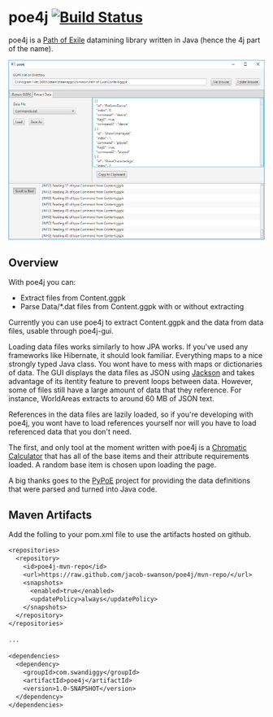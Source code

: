 # poe4j [![Build Status](https://travis-ci.org/jacob-swanson/poe4j.svg?branch=master)](https://travis-ci.org/jacob-swanson/poe4j)

poe4j is a [Path of Exile](https://www.pathofexile.com/) datamining library written in Java (hence the 4j part of the name).

![poe4j screenshot](poe4j-gui-screenshot.png)

## Overview

With poe4j you can:

* Extract files from Content.ggpk
* Parse Data/*.dat files from Content.ggpk with or without extracting 

Currently you can use poe4j to extract Content.ggpk and the data from data files, usable through poe4j-gui.

Loading data files works similarly to how JPA works. If you've used any frameworks like Hibernate, it should look familiar. Everything maps to a nice strongly typed Java class. You wont have to mess with maps or dictionaries of data. The GUI displays the data files as JSON using [Jackson](https://github.com/FasterXML/jackson) and takes advantage of its itentity feature to prevent loops between data. However, some of files still have a large amount of data that they reference. For instance, WorldAreas extracts to around 60 MB of JSON text.

References in the data files are lazily loaded, so if you're developing with poe4j, you wont have to load references yourself nor will you have to load referenced data that you don't need.

The first, and only tool at the moment written with poe4j is a [Chromatic Calculator](https://jacob-swanson.github.io/poe4j/#/chromatic-calculator) that has all of the base items and their attribute requirements loaded. A random base item is chosen upon loading the page.

A big thanks goes to the [PyPoE](https://github.com/OmegaK2/PyPoE) project for providing the data definitions that were parsed and turned into Java code.

## Maven Artifacts
Add the folling to your pom.xml file to use the artifacts hosted on github.
```
<repositories>
  <repository>
    <id>poe4j-mvn-repo</id>
    <url>https://raw.github.com/jacob-swanson/poe4j/mvn-repo/</url>
    <snapshots>
      <enabled>true</enabled>
      <updatePolicy>always</updatePolicy>
    </snapshots>
  </repository>
</repositories>

...

<dependencies>
  <dependency>
    <groupId>com.swandiggy</groupId>
    <artifactId>poe4j</artifactId>
    <version>1.0-SNAPSHOT</version>
  </dependency>
</dependencies>
```
